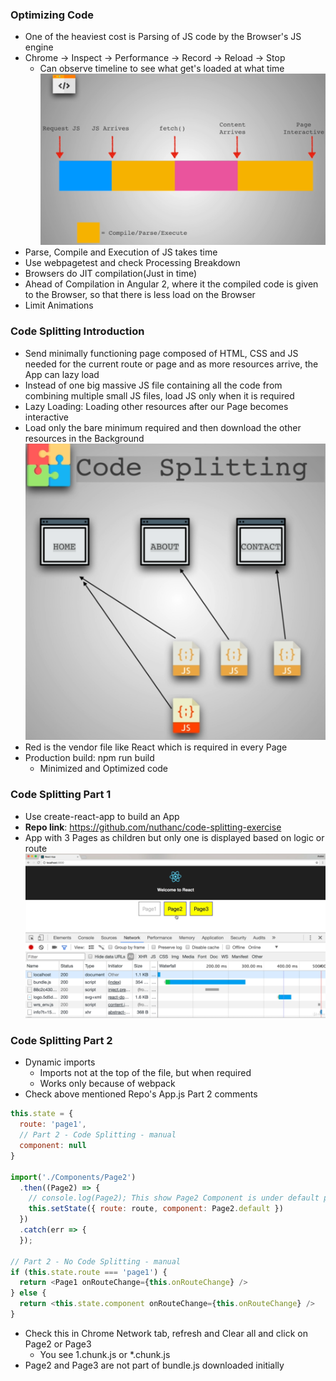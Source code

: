 ### Optimizing Code

* One of the heaviest cost is Parsing of JS code by the Browser's JS engine
* Chrome -> Inspect -> Performance -> Record -> Reload -> Stop
  * Can observe timeline to see what get's loaded at what time
![jsCompile](../img/jsCompile.png)
* Parse, Compile and Execution of JS takes time
* Use webpagetest and check Processing Breakdown
* Browsers do JIT compilation(Just in time)
* Ahead of Compilation in Angular 2, where it the compiled code is given to the Browser, so that there is less load on the Browser
* Limit Animations 

### Code Splitting Introduction

* Send minimally functioning page composed of HTML, CSS and JS needed for the current route or page and as more resources arrive, the App can lazy load
* Instead of one big massive JS file containing all the code from combining multiple small JS files, load JS only when it is required
* Lazy Loading: Loading other resources after our Page becomes interactive
* Load only the bare minimum required and then download the other resources in the Background
![split](../img/split.png)
* Red is the vendor file like React which is required in every Page
* Production build: npm run build
  * Minimized and Optimized code

### Code Splitting Part 1

* Use create-react-app to build an App
* **Repo link**: https://github.com/nuthanc/code-splitting-exercise
* App with 3 Pages as children but only one is displayed based on logic or route
![cs1](../img/cs1.png)

### Code Splitting Part 2

* Dynamic imports
  * Imports not at the top of the file, but when required
  * Works only because of webpack
* Check above mentioned Repo's App.js Part 2 comments
```js
this.state = {
  route: 'page1',
  // Part 2 - Code Splitting - manual
  component: null
}

import('./Components/Page2')
  .then((Page2) => {
    // console.log(Page2); This show Page2 Component is under default property
    this.setState({ route: route, component: Page2.default })
  })
  .catch(err => {
  });

// Part 2 - No Code Splitting - manual
if (this.state.route === 'page1') {
  return <Page1 onRouteChange={this.onRouteChange} />
} else {
  return <this.state.component onRouteChange={this.onRouteChange} />
}
```
* Check this in Chrome Network tab, refresh and Clear all and click on Page2 or Page3
  * You see 1.chunk.js or *.chunk.js
* Page2 and Page3 are not part of bundle.js downloaded initially